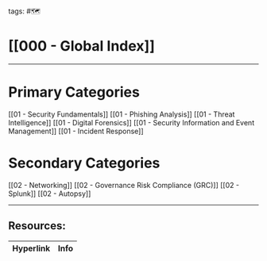 tags: #🗺

# [[000 - Global Index]]  

***
# Primary Categories

[[01 - Security Fundamentals]]
[[01 - Phishing Analysis]]
[[01 - Threat Intelligence]]
[[01 - Digital Forensics]]
[[01 - Security Information and Event Management]]
[[01 - Incident Response]]

# Secondary Categories

[[02 - Networking]]
[[02 - Governance Risk Compliance (GRC)]]
[[02 - Splunk]]
[[02 - Autopsy]]


---
## Resources:

| Hyperlink | Info |
| --------- | ---- |
